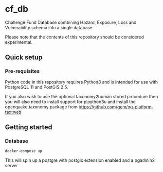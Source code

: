 # cf_db

Challenge Fund Database combining Hazard, Exposure, Loss and Vulnerability
schema into a single database

Please note that the contents of this repository should be considered
experimental.

## Quick setup

### Pre-requisites

Python code in this repository requires Python3 and is intended for use with
PostgreSQL 11 and PostGIS 2.5.

If you also wish to use the optional taxonomy2human stored procedure then you will
also need to install support for plpython3u and install the openquake.taxonomy
package from https://github.com/gem/oq-platform-taxtweb

## Getting started

### Database

```bash
docker-compose up
```

This will spin up a postgre with postgix extension enabled and a pgadmin2 server
